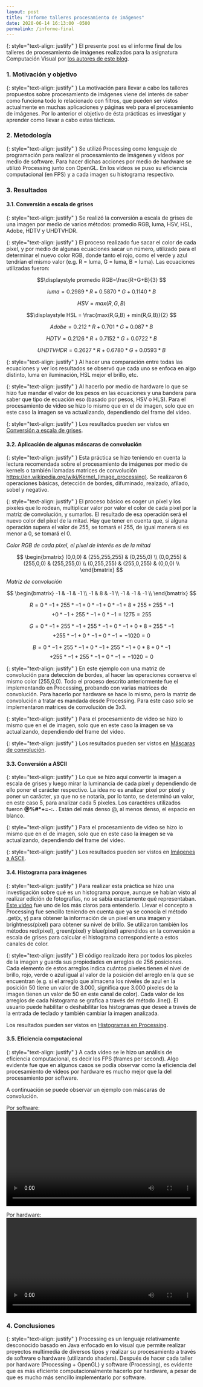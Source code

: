 ```yaml
---
layout: post
title: "Informe talleres procesamiento de imágenes"
date: 2020-06-14 16:13:00 -0500
permalink: /informe-final
---
```


{: style="text-align: justify" }
El presente post es el informe final de los talleres de procesamiento de imágenes realizados para la asignatura Computación Visual por [los autores de este blog]({{site.baseurl}}/about/).

<script type="text/javascript" async
    src="https://cdnjs.cloudflare.com/ajax/libs/mathjax/2.7.7/MathJax.js?config=TeX-MML-AM_CHTML">
</script>

### 1. Motivación y objetivo

{: style="text-align: justify" }
La motivación para llevar a cabo los talleres propuestos sobre procesamiento de imágenes viene del interés de saber como funciona todo lo relacionado con filtros, que pueden ser vistos actualmente en muchas aplicaciones y páginas web para el procesamiento de imágenes. Por lo anterior el objetivo de ésta prácticas es investigar y aprender como llevar a cabo estas tácticas.

### 2. Metodología

{: style="text-align: justify" }
Se utilizó Processing como lenguaje de programación para realizar el procesamiento de imágenes y vídeos por medio de software. Para hacer dichas acciones por medio de hardware se utilizó Processing junto con OpenGL. En los vídeos se puso su eficiencia computacional (en FPS) y a cada imagen su histograma respectivo.

### 3. Resultados

#### 3.1. Conversión a escala de grises

{: style="text-align: justify" }
Se realizó la conversión a escala de grises de una imagen por medio de varios métodos: promedio RGB, luma, HSV, HSL, Adobe, HDTV y UHDTVHDR.

{: style="text-align: justify" }
El proceso realizado fue sacar el color de cada píxel, y por medio de algunas ecuaciones sacar un número, utilizado para el determinar el nuevo color RGB, donde tanto el rojo, como el verde y azul tendrían el mismo valor (e.g. R = luma, G = luma, B = luma). Las ecuaciones utilizadas fueron:

$$\displaystyle promedio RGB=\frac{R+G+B}{3} $$

$$\displaystyle luma = 0.2989*R + 0.5870*G + 0.1140*B $$

$$\displaystyle HSV = max(R,G,B) $$

$$\displaystyle HSL = \frac{max(R,G,B) + min(R,G,B)}{2} $$

$$\displaystyle Adobe = 0.212*R + 0.701*G + 0.087*B $$

$$\displaystyle HDTV = 0.2126*R + 0.7152*G + 0.0722*B $$

$$\displaystyle UHDTVHDR = 0.2627*R + 0.6780*G + 0.0593*B $$

{: style="text-align: justify" }
Al hacer una comparación entre todas las ecuaciones y ver los resultados se observó que cada uno se enfoca en algo distinto, luma en iluminación, HSL mejor el brillo, etc.

{: style="text-align: justify" }
Al hacerlo por medio de hardware lo que se hizo fue mandar el valor de los pesos en las ecuaciones y una bandera para saber que tipo de ecuación eso (basado por pesos, HSV o HLS). Para el procesamiento de video se hizo lo mismo que en el de imagen, solo que en este caso la imagen se va actualizando, dependiendo del frame del video.

{: style="text-align: justify" }
Los resultados pueden ser vistos en [Conversión a escala de grises](site.baseurl/grayscale/).

#### 3.2. Aplicación de algunas máscaras de convolución

{: style="text-align: justify" }
Esta práctica se hizo teniendo en cuenta la lectura recomendada sobre el procesamiento de imágenes por medio de kernels o también llamadas matrices de convolución https://en.wikipedia.org/wiki/Kernel_(image_processing). Se realizaron 6 operaciones básicas, detección de bordes, difuminado, realzado, afilado, sobel y negativo.

{: style="text-align: justify" }
El proceso básico es coger un píxel y los pixeles que lo rodean, multiplicar valor por valor el color de cada píxel por la matriz de convolución, y sumarlos. El resultado de esa operación será el nuevo color del píxel de la mitad. Hay que tener en cuenta que, si alguna operación supera el valor de 255, se tomará el 255, de igual manera si es menor a 0, se tomará el 0.

_Color RGB de cada píxel, el píxel de interés es de la mitad_

$$
\begin{bmatrix}
(0,0,0) & (255,255,255) & (0,255,0) \\
(0,0,255) & (255,0,0) & (255,255,0) \\
(0,255,255) & (255,0,255) & (0,0,0) \\
\end{bmatrix}
$$

_Matriz de convolución_

$$
\begin{bmatrix}
-1 & -1 & -1 \\
-1 & 8 & -1 \\
-1 & -1 & -1 \\
\end{bmatrix}
$$

$$\displaystyle R = 0*-1 + 255*-1 + 0*-1 + 0*-1 + 8*255 + 255*-1$$
$$+ 0*-1 + 255*-1 + 0*-1 = 1275 = 255$$

$$\displaystyle G = 0*-1 + 255*-1 + 255*-1 + 0*-1 + 0*8 + 255*-1$$
$$+ 255*-1 + 0*-1 + 0*-1 = -1020 = 0$$

$$\displaystyle B = 0*-1 + 255*-1 + 0*-1 + 255*-1 + 0*8 + 0*-1$$
$$+ 255*-1 + 255*-1 + 0*-1 = -1020 = 0$$

{: style="text-align: justify" }
En este ejemplo con una matriz de convolución para detección de bordes, al hacer las operaciones conserva el mismo color (255,0,0). Todo el proceso descrito anteriormente fue el implementando en Processing, probando con varias matrices de convolución. Para hacerlo por hardware se hace lo mismo, pero la matriz de convolución a tratar es mandada desde Processing. Para este caso solo se implementaron matrices de convolución de 3x3.

{: style="text-align: justify" }
Para el procesamiento de video se hizo lo mismo que en el de imagen, solo que en este caso la imagen se va actualizando, dependiendo del frame del video.

{: style="text-align: justify" }
Los resultados pueden ser vistos en [Máscaras de convolución]({{site.baseurl}}/masks-for-pictures/).

#### 3.3. Conversión a ASCII

{: style="text-align: justify" }
Lo que se hizo aquí convertir la imagen a escala de grises y luego mirar la luminancia de cada píxel y dependiendo de ello poner el carácter respectivo. La idea no es analizar píxel por píxel y poner un carácter, ya que no se notaría, por lo tanto, se determinó un valor, en este caso 5, para analizar cada 5 pixeles. Los caractéres utilizados fueron <strong>@%#\*+=-:. </strong>. Están del más denso @, al menos denso, el espacio en blanco.

{: style="text-align: justify" }
Para el procesamiento de video se hizo lo mismo que en el de imagen, solo que en este caso la imagen se va actualizando, dependiendo del frame del video.

{: style="text-align: justify" }
Los resultados pueden ser vistos en [Imágenes a ASCII]({{site.baseurl}}/image-to-ascii/).

#### 3.4. Histograma para imágenes

{: style="text-align: justify" }
Para realizar esta práctica se hizo una investigación sobre qué es un histograma porque, aunque se habían visto al realizar edición de fotografías, no se sabía exactamente qué representaban. [Este video](https://www.youtube.com/watch?v=2LhfSgrjdGo) fue uno de los más claros para entenderlo. Llevar el concepto a Processing fue sencillo teniendo en cuenta que ya se conocía el método .get(x, y) para obtener la información de un pixel en una imagen y brightness(pixel) para obtener su nivel de brillo. Se utilizaron también los métodos red(pixel), green(pixel) y blue(pixel) aprendidos en la conversión a escala de grises para calcular el histograma correspondiente a estos canales de color.

{: style="text-align: justify" }
El código realizado itera por todos los pixeles de la imagen y guarda sus propiedades en arreglos de 256 posiciones. Cada elemento de estos arreglos indica cuántos pixeles tienen el nivel de brillo, rojo, verde o azul igual al valor de la posición del arreglo en la que se encuentran (e.g. si el arreglo que almacena los niveles de azul en la posición 50 tiene un valor de 3.000, significa que 3.000 pixeles de la imagen tienen un valor de 50 en este canal de color). Cada valor de los arreglos de cada histograma se grafica a través del método .line(). El usuario puede habilitar o deshabilitar los histogramas que deseé a través de la entrada de teclado y también cambiar la imagen analizada.

Los resultados pueden ser vistos en [Histogramas en Processing]({{site.baseurl}}/histograms/).

#### 3.5. Eficiencia computacional

{: style="text-align: justify" }
A cada vídeo se le hizo un análisis de eficiencia computacional, es decir los FPS (frames per second). Algo evidente fue que en algunos casos se podía observar como la eficiencia del procesamiento de videos por hardware es mucho mejor que la del procesamiento por software.

A continuación se puede observar un ejemplo con máscaras de convolución.

Por software:
<video width="100%" height="auto" controls name="media">

<source src="/videos/shaders_video.webm" type="video/webm">
<source src="/videos/shaders_video.mp4" type="video/mp4">
</video>

Por hardware:
<video width="100%" height="auto" controls name="media">

<source src="/videos/shaders_video_h.webm" type="video/webm">
<source src="/videos/shaders_video_h.mp4" type="video/mp4">
</video>

### 4. Conclusiones

{: style="text-align: justify" }
Processing es un lenguaje relativamente desconocido basado en Java enfocado en lo visual que permite realizar proyectos multimedia de diversos tipos y realizar su procesamiento a través de software o hardware (utilizando shaders). Después de hacer cada taller por hardware (Processing + OpenGL) y software (Processing), es evidente que es más eficiente computacionalmente hacerlo por hardware, a pesar de que es mucho más sencillo implementarlo por software.
